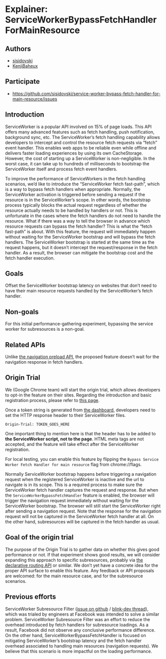 # Explainer: ServiceWorkerBypassFetchHandlerForMainResource

## Authors

-  [sisidovski](https://github.com/sisidovski)
-  [KenjiBaheux](https://github.com/KenjiBaheux)

## Participate

-  https://github.com/sisidovski/service-worker-bypass-fetch-handler-for-main-resource/issues


## Introduction
ServiceWorker is a popular API involved on 15% of page loads. This API offers many advanced features such as fetch handling, push notification, background sync, etc. The ServiceWorker’s fetch handling capability allows developers to intercept and control the resource fetch requests via “fetch” event handler. This enables web apps to be reliable even while offline and delivers faster loading experiences by using its own CacheStorage. However, the cost of starting up a ServiceWorker is non-negligible. In the worst case, it can take up to hundreds of milliseconds to bootstrap the ServiceWorker itself and process fetch event handlers.

To improve the performance of ServiceWorkers in the fetch handling scenarios, we’d like to introduce the “ServiceWorker fetch fast-path”, which is a way to bypass fetch handlers when appropriate. Normally, the ServiceWorker activation is triggered before sending a request if the resource is in the ServiceWorker’s scope. In other words, the bootstrap process typically blocks the actual request regardless of whether the resource actually needs to be handled by handlers or not. This is unfortunate in the cases where the fetch handlers do not need to handle the resource. What if there was a way to tell the browser in advance which resource requests can bypass the fetch handler? This is what the “fetch fast-path” is about. With this feature, the request will immediately happen without waiting for the ServiceWorker bootstrap and will bypass the fetch handlers. The ServiceWorker bootstrap is started at the same time as the request happens, but it doesn’t intercept the request/response in the fetch handler. As a result, the browser can mitigate the bootstrap cost and the fetch handler execution.


## Goals

Offset the ServiceWorker bootstrap latency on websites that don’t need to have their main resource requests handled by the ServiceWorker’s fetch handler. 

## Non-goals

For this initial performance-gathering experiment, bypassing the service worker for subresources is a non-goal.

## Related APIs
Unlike [the navigation preload API](https://w3c.github.io/ServiceWorker/#navigationpreloadmanager), the proposed feature doesn’t wait for the navigation response in fetch handlers.


## Origin Trial

We (Google Chrome team) will start the origin trial, which allows developers to opt-in the feature on their sites. Regarding the introduction and basic registration process, please refer to [this page](https://developer.chrome.com/docs/web-platform/origin-trials/).

Once a token string is generated from [the dashboard](https://developer.chrome.com/origintrials), developers need to set the HTTP response header to their ServiceWorker files.

```
Origin-Trial: TOKEN_GOES_HERE
```

One important thing to mention here is that the header has to be added to **the ServiceWorker script, not to the page**. HTML meta tags are not accepted, and the feature will take effect after the ServiceWorker registration.

For local testing, you can enable this feature by flipping the `Bypass Service Worker Fetch Handler for main resource` flag from chrome://flags.

Normally ServiceWorker bootstrap happens before triggering a navigation request when the registered ServiceWorker is inactive and the url to navigate is in its scope. This is a required process to make sure the ServiceWorker fetch handler captures the request and response. But when the `ServiceWorkerBypassFetchHandler` feature is enabled, the browser will trigger the navigation request immediately without waiting for the ServiceWorker bootstrap. The browser will still start the ServiceWorker right after sending a navigation request. Note that the response for the navigation request will not be captured in the ServiceWorker fetch handler at all. On the other hand, subresources will be captured in the fetch handler as usual.

## Goal of the origin trial

The purpose of the Origin Trial is to gather data on whether this gives good performance or not. If that experiment shows good results, we will consider expanding this approach to specific subresources, probably via [the declarative routing API]((https://github.com/w3c/ServiceWorker/issues/1373)) or similar. We don’t yet have a concrete idea for the proper API surface to enable this feature. Any feedback or API proposals are welcomed: for the main resource case, and for the subresource scenarios.

## Previous efforts

ServiceWorker Subresource Filter ([issue on github](https://github.com/w3c/ServiceWorker/issues/1584) / [blink-dev thread](https://groups.google.com/a/chromium.org/g/blink-dev/c/GtR3POPyefM)), which was trialed by engineers at Facebook was intended to solve a similar problem. ServiceWorker Subresource Filter was an effort to reduce the overhead introduced by fetch handlers for subresource loadings. As a result, Facebook did not observe any conclusive performance difference. On the other hand, ServiceWorkerBypassFetchHandler is focused on mitigating ServiceWorker’s bootstrap latency and the fetch handler overhead associated to handling main resources (navigation requests). We believe that this scenario is more impactful on the loading performance.
